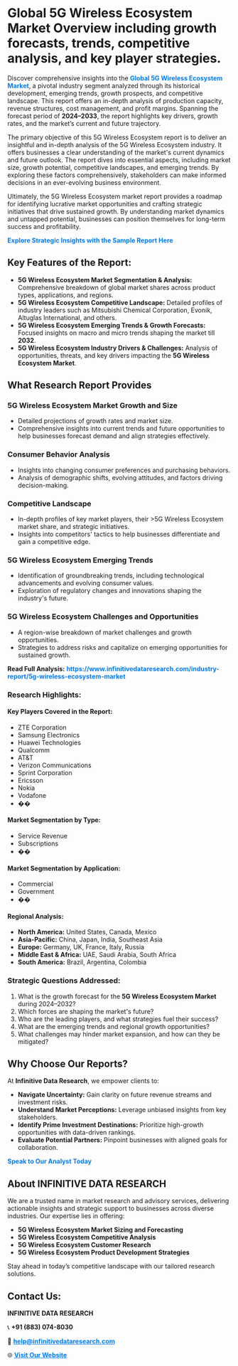 <h1>Global 5G Wireless Ecosystem Market Overview including growth forecasts, trends, competitive analysis, and key player strategies.</h1>
<p>
Discover comprehensive insights into the 
<a href="https://www.infinitivedataresearch.com/industry-report/5g-wireless-ecosystem-market" rel="dofollow" style="color: #007BFF; text-decoration: none;"><strong>Global 5G Wireless Ecosystem Market</strong></a>, a pivotal industry segment analyzed through its historical development, emerging trends, growth prospects, and competitive landscape. This report offers an in-depth analysis of production capacity, revenue structures, cost management, and profit margins. Spanning the forecast period of <strong>2024–2033</strong>, the report highlights key drivers, growth rates, and the market’s current and future trajectory.
</p>
<p>
The primary objective of this 5G Wireless Ecosystem report is to deliver an insightful and in-depth analysis of the 5G Wireless Ecosystem industry. It offers businesses a clear understanding of the market's current dynamics and future outlook. The report dives into essential aspects, including market size, growth potential, competitive landscapes, and emerging trends. By exploring these factors comprehensively, stakeholders can make informed decisions in an ever-evolving business environment.
</p>
<p>
Ultimately, the 5G Wireless Ecosystem market report provides a roadmap for identifying lucrative market opportunities and crafting strategic initiatives that drive sustained growth. By understanding market dynamics and untapped potential, businesses can position themselves for long-term success and profitability.
</p>
<p>
<a href="https://www.infinitivedataresearch.com/request-sample/reportId=109936" style="color: #007BFF; text-decoration: none;"><strong>Explore Strategic Insights with the Sample Report Here</strong></a>
</p>

<h2>Key Features of the Report:</h2>
<ul>
<li><strong>5G Wireless Ecosystem Market Segmentation & Analysis:</strong> Comprehensive breakdown of global market shares across product types, applications, and regions.</li>
<li><strong>5G Wireless Ecosystem Competitive Landscape:</strong> Detailed profiles of industry leaders such as Mitsubishi Chemical Corporation, Evonik, Altuglas International, and others.</li>
<li><strong>5G Wireless Ecosystem Emerging Trends & Growth Forecasts:</strong> Focused insights on macro and micro trends shaping the market till <strong>2032</strong>.</li>
<li><strong>5G Wireless Ecosystem Industry Drivers & Challenges:</strong> Analysis of opportunities, threats, and key drivers impacting the <strong>5G Wireless Ecosystem Market</strong>.</li>
</ul>

<h2>What Research Report Provides</h2>
<h3>5G Wireless Ecosystem Market Growth and Size</h3>
<ul>
<li>Detailed projections of growth rates and market size.</li>
<li>Comprehensive insights into current trends and future opportunities to help businesses forecast demand and align strategies effectively.</li>
</ul>

<h3>Consumer Behavior Analysis</h3>
<ul>
<li>Insights into changing consumer preferences and purchasing behaviors.</li>
<li>Analysis of demographic shifts, evolving attitudes, and factors driving decision-making.</li>
</ul>

<h3>Competitive Landscape</h3>
<ul>
<li>In-depth profiles of key market players, their >5G Wireless Ecosystem market share, and strategic initiatives.</li>
<li>Insights into competitors' tactics to help businesses differentiate and gain a competitive edge.</li>
</ul>

<h3>5G Wireless Ecosystem Emerging Trends</h3>
<ul>
<li>Identification of groundbreaking trends, including technological advancements and evolving consumer values.</li>
<li>Exploration of regulatory changes and innovations shaping the industry's future.</li>
</ul>

<h3>5G Wireless Ecosystem Challenges and Opportunities</h3>
<ul>
<li>A region-wise breakdown of market challenges and growth opportunities.</li>
<li>Strategies to address risks and capitalize on emerging opportunities for sustained growth.</li>
</ul>
<p><strong>Read Full Analysis:</strong> <a href="https://www.infinitivedataresearch.com/industry-report/5g-wireless-ecosystem-market" rel="dofollow" style="color: #007BFF; text-decoration: none;"><strong>https://www.infinitivedataresearch.com/industry-report/5g-wireless-ecosystem-market</strong></a></p>
<h3>Research Highlights:</h3>
<h4>Key Players Covered in the Report:</h4>
<ul><li>ZTE Corporation</li><li>Samsung Electronics</li><li>Huawei Technologies</li><li>Qualcomm</li><li>AT&amp;T</li><li>Verizon Communications</li><li>Sprint Corporation</li><li>Ericsson</li><li>Nokia</li><li>Vodafone</li><li>��</li></ul>
<h4>Market Segmentation by Type:</h4>
<ul><li>Service Revenue</li><li>Subscriptions</li><li>��</li></ul>
<h4>Market Segmentation by Application:</h4>
<ul><li>Commercial</li><li>Government</li><li>��</li></ul>

<h4>Regional Analysis:</h4>
<ul>
<li><strong>North America:</strong> United States, Canada, Mexico</li>
<li><strong>Asia-Pacific:</strong> China, Japan, India, Southeast Asia</li>
<li><strong>Europe:</strong> Germany, UK, France, Italy, Russia</li>
<li><strong>Middle East & Africa:</strong> UAE, Saudi Arabia, South Africa</li>
<li><strong>South America:</strong> Brazil, Argentina, Colombia</li>
</ul>

<h3>Strategic Questions Addressed:</h3>
<ol>
<li>What is the growth forecast for the <strong>5G Wireless Ecosystem Market</strong> during 2024–2032?</li>
<li>Which forces are shaping the market's future?</li>
<li>Who are the leading players, and what strategies fuel their success?</li>
<li>What are the emerging trends and regional growth opportunities?</li>
<li>What challenges may hinder market expansion, and how can they be mitigated?</li>
</ol>

<h2>Why Choose Our Reports?</h2>
<p>At <strong>Infinitive Data Research</strong>, we empower clients to:</p>
<ul>
<li><strong>Navigate Uncertainty:</strong> Gain clarity on future revenue streams and investment risks.</li>
<li><strong>Understand Market Perceptions:</strong> Leverage unbiased insights from key stakeholders.</li>
<li><strong>Identify Prime Investment Destinations:</strong> Prioritize high-growth opportunities with data-driven rankings.</li>
<li><strong>Evaluate Potential Partners:</strong> Pinpoint businesses with aligned goals for collaboration.</li>
</ul>
<p><a href="https://www.infinitivedataresearch.com/industry-report/5g-wireless-ecosystem-market" rel="dofollow" style="color: #007BFF; text-decoration: none;"><strong>Speak to Our Analyst Today</strong></a></p>

<h2>About INFINITIVE DATA RESEARCH</h2>
<p>We are a trusted name in market research and advisory services, delivering actionable insights and strategic support to businesses across diverse industries. Our expertise lies in offering:</p>
<ul>
<li><strong>5G Wireless Ecosystem Market Sizing and Forecasting</strong></li>
<li><strong>5G Wireless Ecosystem Competitive Analysis</strong></li>
<li><strong>5G Wireless Ecosystem Customer Research</strong></li>
<li><strong>5G Wireless Ecosystem Product Development Strategies</strong></li>
</ul>
<p>Stay ahead in today’s competitive landscape with our tailored research solutions.</p>

<h2>Contact Us:</h2>
<p><strong>INFINITIVE DATA RESEARCH</strong></p>
<p>📞 <strong>+91 (883) 074-8030</strong></p>
<p>📧 <strong><a href="mailto:help@infinitivedataresearch.com" style="color: #007BFF;">help@infinitivedataresearch.com</a></strong></p>
<p>🌐 <strong><a href="https://www.infinitivedataresearch.com" rel="dofollow" style="color: #007BFF;">Visit Our Website</a></strong></p>
